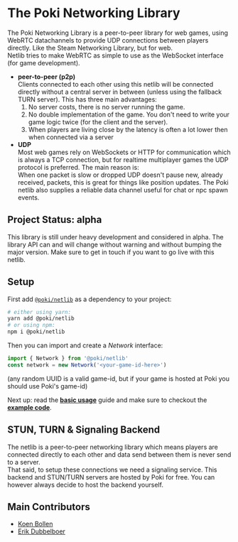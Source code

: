 # The Poki Networking Library

The Poki Networking Library is a peer-to-peer library for web games, using WebRTC datachannels to provide UDP connections between players directly. Like the Steam Networking Library, but for web.  
Netlib tries to make WebRTC as simple to use as the WebSocket interface (for game development).

- **peer-to-peer (p2p)**  
  Clients connected to each other using this netlib will be connected directly without a central server in between (unless using the fallback TURN server). This has three main advantages:
    1. No server costs, there is no server running the game.
    1. No double implementation of the game. You don't need to write your game logic twice (for the client and the server).
    1. When players are living close by the latency is often a lot lower then when connected via a server
- **UDP**  
  Most web games rely on WebSockets or HTTP for communication which is always a TCP connection, but for realtime multiplayer games the UDP protocol is preferred. The main reason is:  
  When one packet is slow or dropped UDP doesn't pause new, already received, packets, this is great for things like position updates. The Poki netlib also supplies a reliable data channel useful for chat or npc spawn events.


## Project Status: alpha

This library is still under heavy development and considered in alpha. The library API can and will change without warning and without bumping the major version. Make sure to get in touch if you want to go live with this netlib.


## Setup

First add [`@poki/netlib`](https://www.npmjs.com/package/@poki/netlib) as a dependency to your project:
```sh
# either using yarn:
yarn add @poki/netlib
# or using npm:
npm i @poki/netlib
```
Then you can import and create a _Network_ interface:
```js
import { Network } from '@poki/netlib'
const network = new Network('<your-game-id-here>')
```
(any random UUID is a valid game-id, but if your game is hosted at Poki you should use Poki's game-id)

Next up: read the [**basic usage**](./docs/basic-usage.md) guide and make sure to checkout the [**example code**](./example/).


## STUN, TURN & Signaling Backend

The netlib is a peer-to-peer networking library which means players are connected directly to each other and data send between them is never send to a server.  
That said, to setup these connections we need a signaling service. This backend and STUN/TURN servers are hosted by Poki for free. You can however always decide to host the backend yourself.


## Main Contributors

- [Koen Bollen](https://github.com/koenbollen)
- [Erik Dubbelboer](https://github.com/erikdubbelboer)

